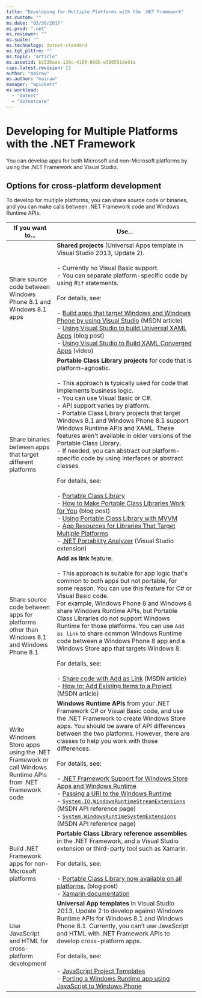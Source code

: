 ```yaml
---
title: "Developing for Multiple Platforms with the .NET Framework"
ms.custom: ""
ms.date: "03/30/2017"
ms.prod: ".net"
ms.reviewer: ""
ms.suite: ""
ms.technology: dotnet-standard
ms.tgt_pltfrm: ""
ms.topic: "article"
ms.assetid: b153baaa-130c-4169-860b-e580591de91e
caps.latest.revision: 13
author: "mairaw"
ms.author: "mairaw"
manager: "wpickett"
ms.workload: 
  - "dotnet"
  - "dotnetcore"
---
```

# Developing for Multiple Platforms with the .NET Framework
You can develop apps for both Microsoft and non-Microsoft platforms by using the .NET Framework and Visual Studio.  

## Options for cross-platform development  
 To develop for multiple platforms, you can share source code or binaries, and you can make calls between .NET Framework code and Windows Runtime APIs.  


|                                            If you want to...                                            |                                                                                                                                                                                                                                                                                                                                                                                                                                                                                                                                                                                                                                                                                                             Use...                                                                                                                                                                                                                                                                                                                                                                                                                                                                                                                                                                                                                                                                                                             |
|---------------------------------------------------------------------------------------------------------|--------------------------------------------------------------------------------------------------------------------------------------------------------------------------------------------------------------------------------------------------------------------------------------------------------------------------------------------------------------------------------------------------------------------------------------------------------------------------------------------------------------------------------------------------------------------------------------------------------------------------------------------------------------------------------------------------------------------------------------------------------------------------------------------------------------------------------------------------------------------------------------------------------------------------------------------------------------------------------------------------------------------------------------------------------------------------------------------------------------------------------------------------------------------------------------------------------------------------------------------------------------------------------------------------------------------------------------------------------------------------------------------------------------------------------|
|                    Share source code between Windows Phone 8.1 and Windows 8.1 apps                     |                                                                                                                                                                                                                                                                                                                                                 **Shared projects** (Universal Apps template in Visual Studio 2013, Update 2).<br /><br /> -   Currently no Visual Basic support.<br />-   You can separate platform-specific code by using #`if` statements.<br /><br /> For details, see:<br /><br /> -   [Build apps that target Windows and Windows Phone by using Visual Studio](https://msdn.microsoft.com/library/windows/apps/dn609832.aspx) (MSDN article)<br />-   [Using Visual Studio to build Universal XAML Apps](https://blogs.msdn.microsoft.com/visualstudio/2014/04/14/using-visual-studio-to-build-universal-xaml-apps/) (blog post)<br />-   [Using Visual Studio to Build XAML Converged Apps](https://channel9.msdn.com/Events/Build/2014/3-591) (video)                                                                                                                                                                                                                                                                                                                                                 |
|                       Share binaries between apps that target different platforms                       | **Portable Class Library projects** for code that is platform-agnostic.<br /><br /> -   This approach is typically used for code that implements business logic.<br />-   You can use Visual Basic or C#.<br />-   API support varies by platform.<br />-   Portable Class Library projects that target Windows 8.1 and Windows Phone 8.1 support Windows Runtime APIs and XAML. These features aren't available in older versions of the Portable Class Library.<br />-   If needed, you can abstract out platform-specific code by using interfaces or abstract classes.<br /><br /> For details, see:<br /><br /> -   [Portable Class Library](../../../docs/standard/cross-platform/cross-platform-development-with-the-portable-class-library.md)<br />-   [How to Make Portable Class Libraries Work for You](https://blogs.msdn.microsoft.com/dsplaisted/2012/08/27/how-to-make-portable-class-libraries-work-for-you/) (blog post)<br />-   [Using Portable Class Library with MVVM](../../../docs/standard/cross-platform/using-portable-class-library-with-model-view-view-model.md) <br />-   [App Resources for Libraries That Target Multiple Platforms](../../../docs/standard/cross-platform/app-resources-for-libraries-that-target-multiple-platforms.md) <br />-   [.NET Portability Analyzer](http://visualstudiogallery.msdn.microsoft.com/1177943e-cfb7-4822-a8a6-e56c7905292b) (Visual Studio extension) |
|        Share source code between apps for platforms other than Windows 8.1 and Windows Phone 8.1        |                                                                                                                                                                                                                                                                                            **Add as link** feature.<br /><br /> -   This approach is suitable for app logic that's common to both apps but not portable, for some reason. You can use this feature for C# or Visual Basic code.<br />     For example, Windows Phone 8 and Windows 8 share Windows Runtime APIs, but Portable Class Libraries do not support Windows Runtime for those platforms. You can use `Add as link` to share common Windows Runtime code between a Windows Phone 8 app and a Windows Store app that targets Windows 8.<br /><br /> For details, see:<br /><br /> -   [Share code with Add as Link](http://msdn.microsoft.com/library/windowsphone/develop/jj714082\(v=vs.105\).aspx) (MSDN article)<br />-   [How to: Add Existing Items to a Project](http://msdn.microsoft.com/library/vstudio/9f4t9t92\(v=vs.100\).aspx) (MSDN article)                                                                                                                                                                                                                                                                                             |
| Write Windows Store apps using the .NET Framework or call Windows Runtime APIs from .NET Framework code |                                                                                                                                                                  **Windows Runtime APIs** from your .NET Framework C# or Visual Basic code, and use the .NET Framework to create Windows Store apps. You should be aware of API differences between the two platforms. However, there are classes to help you work with those differences.<br /><br /> For details, see:<br /><br /> -   [.NET Framework Support for Windows Store Apps and Windows Runtime](../../../docs/standard/cross-platform/support-for-windows-store-apps-and-windows-runtime.md) <br />-   [Passing a URI to the Windows Runtime](../../../docs/standard/cross-platform/passing-a-uri-to-the-windows-runtime.md) <br />-   <!--zz <xref:System.IO.WindowsRuntimeStreamExtensions>--> [`System.IO.WindowsRuntimeStreamExtensions`](https://msdn.microsoft.com/library/system.io.windowsruntimestreamextensions(v=vs.110).aspx) (MSDN API reference page)<br />-   <!--zz <xref:System.WindowsRuntimeSystemExtensions>--> [`System.WindowsRuntimeSystemExtensions`](https://msdn.microsoft.com/library/system.windowsruntimesystemextensions(v=vs.110).aspx) (MSDN API reference page)                                                                                                                                                                  |
|                          Build .NET Framework apps for non-Microsoft platforms                          |                                                                                                                                                                                                                                                                                                                                                                                                                                                                                                   **Portable Class Library reference assemblies** in the .NET Framework, and a Visual Studio extension or third-party tool such as Xamarin.<br /><br /> For details, see:<br /><br /> -   [Portable Class Library now available on all platforms.](http://blogs.msdn.com/b/dotnet/archive/2013/10/14/portable-class-library-pcl-now-available-on-all-platforms.aspx) (blog post)<br />-   [Xamarin documentation](/xamarin)                                                                                                                                                                                                                                                                                                                                                                                                                                                                                                    |
|                         Use JavaScript and HTML for cross-platform development                          |                                                                                                                                                                                                                                                                                                                                                                                                                                              **Universal App templates** in Visual Studio 2013, Update 2 to develop against Windows Runtime APIs for Windows 8.1 and Windows Phone 8.1. Currently, you can’t use JavaScript and HTML with .NET Framework APIs to develop cross-platform apps.<br /><br /> For details, see:<br /><br /> -   [JavaScript Project Templates](http://msdn.microsoft.com/library/windows/apps/hh758331.aspx)<br />-   [Porting a Windows Runtime app using JavaScript to Windows Phone](http://msdn.microsoft.com/library/windows/apps/dn636144.aspx)                                                                                                                                                                                                                                                                                                                                                                                                                                              |


